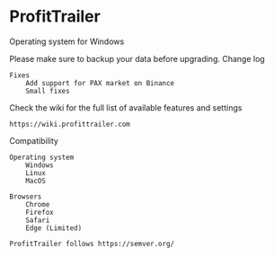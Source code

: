 # ProfitTrailer
Operating system for Windows

Please make sure to backup your data before upgrading.
Change log

    Fixes
        Add support for PAX market on Binance
        Small fixes

Check the wiki for the full list of available features and settings

    https://wiki.profittrailer.com

Compatibility

    Operating system
        Windows
        Linux
        MacOS

    Browsers
        Chrome
        Firefox
        Safari
        Edge (Limited)

    ProfitTrailer follows https://semver.org/

